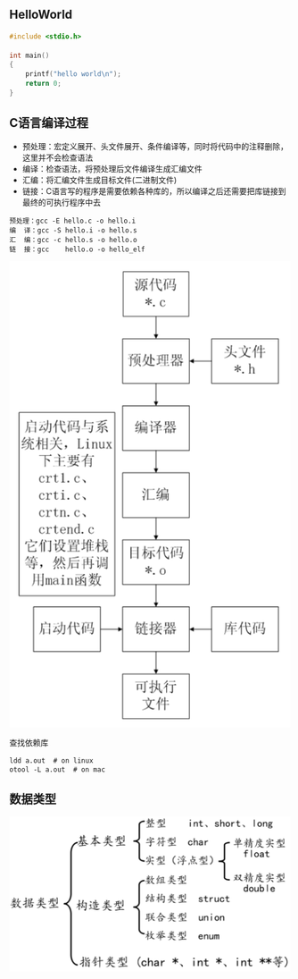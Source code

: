 ## HelloWorld

```C
#include <stdio.h>

int main()
{
    printf("hello world\n");
    return 0;
}
```

## C语言编译过程

* 预处理：宏定义展开、头文件展开、条件编译等，同时将代码中的注释删除，这里并不会检查语法
* 编译：检查语法，将预处理后文件编译生成汇编文件
* 汇编：将汇编文件生成目标文件(二进制文件)
* 链接：C语言写的程序是需要依赖各种库的，所以编译之后还需要把库链接到最终的可执行程序中去

```shell
预处理：gcc -E hello.c -o hello.i
编  译：gcc -S hello.i -o hello.s
汇  编：gcc -c hello.s -o hello.o
链  接：gcc    hello.o -o hello_elf
```



![img](assets/wpskf9kQx.jpg)

查找依赖库

```shell
ldd a.out  # on linux
otool -L a.out	# on mac
```



## 数据类型

![img](assets/wpsXaT8ES.jpg)

